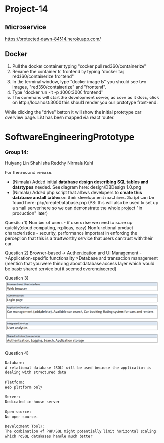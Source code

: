 # Project-14
## Microservice ##
https://protected-dawn-84514.herokuapp.com/

## Docker ##
1. Pull the docker container typing "docker pull red360/containerize"
2. Rename the container to frontend by typing "docker tag red360/containerize frontend"
3. In the terminal window, type "docker image ls" you should see two images, "red360/containerize" and "frontend".
4. Type "docker run -it -p 3000:3000 frontend"
5. The command will start the development server, as soon as it does, click on http://localhost:3000 this should render you our prototype front-end.


While clicking the "drive" button it will show the initial prototype car overview page. List has been mapped via react router.
# SoftwareEngineeringPrototype

### Group 14:
Huiyang Lin
Shah Isha Redohy
Nirmala Kuhl

For the second release:
* (Nirmala) Added initial **database design describing SQL tables and datatypes** needed. See diagram here: design/DBDesign 1.0.png
* (Nirmala) Added php script that allows developers to **create this database and all tables** on their development machines. Script can be found here: php/createDatabase.php
  (PS: this will also be used to set up a small server here so we can demonstrate the whole project "in production" later)
  

Question 1) 
Number of users - if users rise we need to scale up quickly(cloud computing, replicas, easy) 
  Nonfunctional product characteristics - security, performance important in enforcing the perception that this is a trustworthy service that users can trust with their car.

Question 2) 
Browser-based -> Authentication and UI Management ->Application-specific functionality >Database and transaction management (mention that you were thinking about database access layer which would be basic shared service but it seemed overengineered)

  
Question 3)
![alt text](https://github.com/CSCI-40500-77100-Spring-2021/project-14/blob/main/LayeredArchitecture.png)

Question 4)

    Database:
    A relational database (SQL) will be used because the application is dealing with structured data

    Platform:
    Web platform only

    Server:
    Dedicated in-house server 

    Open source:
    No open source.

    Development Tools:
    The combination of PHP/SQL might potentially limit horizontal scaling which noSQL databases handle much better
